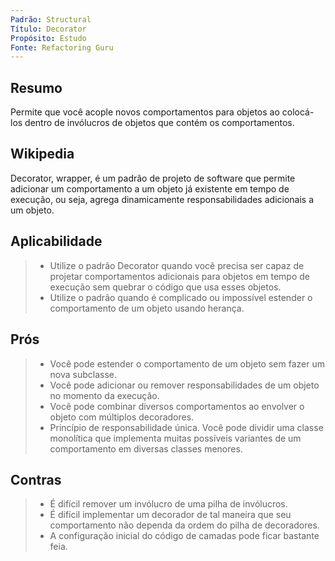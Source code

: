 ```yaml
---
Padrão: Structural
Título: Decorator
Propósito: Estudo
Fonte: Refactoring Guru
---
```


## Resumo

Permite que você acople novos comportamentos para objetos ao colocá-los dentro de invólucros de objetos que contém os comportamentos.

## Wikipedia

Decorator, wrapper, é um padrão de projeto de software que permite adicionar um comportamento a um objeto já existente em tempo de execução, ou seja, agrega
dinamicamente responsabilidades adicionais a um objeto.


## Aplicabilidade

> * Utilize o padrão Decorator quando você precisa ser capaz de projetar comportamentos adicionais para objetos em tempo de execução sem quebrar o código que 
> usa esses objetos.
> * Utilize o padrão quando é complicado ou impossível estender o comportamento de um objeto usando herança.


## Prós

> * Você pode estender o comportamento de um objeto sem fazer um nova subclasse.
> * Você pode adicionar ou remover responsabilidades de um objeto no momento da execução.
> * Você pode combinar diversos comportamentos ao envolver o objeto com múltiplos decoradores.
> * Princípio de responsabilidade única. Você pode dividir uma classe monolítica que implementa muitas possíveis variantes de um comportamento em diversas
> classes menores.


## Contras

> * É difícil remover um invólucro de uma pilha de invólucros.
> * É difícil implementar um decorador de tal maneira que seu comportamento não dependa da ordem do pilha de decoradores.
> * A configuração inicial do código de camadas pode ficar bastante feia.
